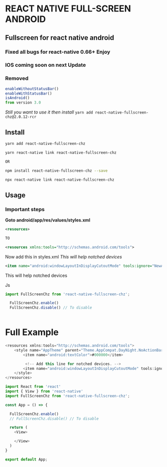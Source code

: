 # REACT NATIVE FULL-SCREEN ANDROID

## Fullscreen for react native android

### Fixed all bugs for react-native 0.66+ Enjoy

### IOS coming soon on next Update

### Removed

```js
enableWithoutStatusBar()
enableWithStatusBar()
isAndroid() 
from version 3.0
```

*Still you want to use it then install* ```yarn add react-native-fullscreen-chz@2.0.12-rcr```

## Install 

```sh
yarn add react-native-fullscreen-chz

yarn react-native link react-native-fullscreen-chz 

OR

npm install react-native-fullscreen-chz --save

npx react-native link react-native-fullscreen-chz 

```

## Usage

### Important steps

**Goto android/app/res/values/styles.xml** 


```xml
<resources>

TO

<resources xmlns:tools="http://schemas.android.com/tools">

```

Now add this in styles.xml _This will help notched devices_

```xml
<item name="android:windowLayoutInDisplayCutoutMode" tools:ignore="NewApi">shortEdges</item>

```

This will help notched devices

Js

```js
import FullScreenChz from 'react-native-fullscreen-chz';

  FullScreenChz.enable()
  FullScreenChz.disable() // To disable
  
```

# Full Example

```js
<resources xmlns:tools="http://schemas.android.com/tools">
    <style name="AppTheme" parent="Theme.AppCompat.DayNight.NoActionBar">
        <item name="android:textColor">#000000</item>

         <!-- Add this line for notched devices. -->
        <item name="android:windowLayoutInDisplayCutoutMode" tools:ignore="NewApi">shortEdges</item> 
    </style>
</resources>

```

```js
import React from 'react'
import { View } from 'react-native'
import FullScreenChz from 'react-native-fullscreen-chz';

const App = () => {

  FullScreenChz.enable()
  // FullScreenChz.disable() // To disable

  return (
    <View>

    </View>
  )
}

export default App;

```
